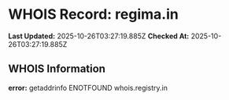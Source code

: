 # WHOIS Record: regima.in

**Last Updated:** 2025-10-26T03:27:19.885Z
**Checked At:** 2025-10-26T03:27:19.885Z

## WHOIS Information

**error:** getaddrinfo ENOTFOUND whois.registry.in

